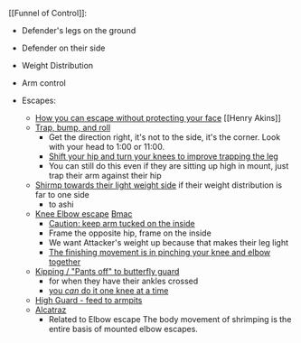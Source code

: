 [[Funnel of Control]]:
- Defender's legs on the ground
- Defender on their side
- Weight Distribution
- Arm control

- Escapes:
	- [How you can escape without protecting your face](https://youtu.be/a2gD9i0L19I) [[Henry Akins]]
	- [Trap, bump, and roll](https://youtu.be/SYel-mVSMAI?t=14)
		- Get the direction right, it's not to the side, it's the corner.  Look with your head to 1:00 or 11:00.
		- [Shift your hip and turn your knees to improve trapping the leg](https://youtu.be/SYel-mVSMAI?t=79)
		- You can still do this even if they are sitting up high in mount, just trap their arm against their hip
	- [Shirmp towards their light weight side](https://youtu.be/pw_9ZZLkkNI?t=134) if their weight distribution is far to one side
		- to ashi
	- [Knee Elbow escape](https://youtu.be/pw_9ZZLkkNI?t=271) [Bmac](https://youtu.be/SYel-mVSMAI?t=183)
		- [Caution: keep arm tucked on the inside](https://youtu.be/SYel-mVSMAI?t=138)
		- Frame the opposite hip, frame on the inside
		- We want Attacker's weight up because that makes their leg light
		- [The finishing movement is in pinching your knee and elbow together](https://youtu.be/SYel-mVSMAI?t=183)
	- [Kipping / "Pants off" to butterfly guard](https://youtu.be/pw_9ZZLkkNI?t=312)
		- for when they have their ankles crossed
		- [you *can* do it one knee at a time](https://youtu.be/SYel-mVSMAI?t=245)
	- [High Guard - feed to armpits](https://youtu.be/pw_9ZZLkkNI?t=399)
	- [Alcatraz](https://www.youtube.com/watch?v=vJWnccd-Bm8)
		- Related to Elbow escape
The body movement of shrimping is the entire basis of mounted elbow escapes.